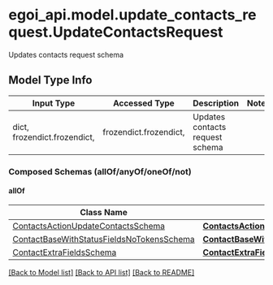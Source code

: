 # egoi_api.model.update_contacts_request.UpdateContactsRequest

Updates contacts request schema

## Model Type Info
Input Type | Accessed Type | Description | Notes
------------ | ------------- | ------------- | -------------
dict, frozendict.frozendict,  | frozendict.frozendict,  | Updates contacts request schema | 

### Composed Schemas (allOf/anyOf/oneOf/not)
#### allOf
Class Name | Input Type | Accessed Type | Description | Notes
------------- | ------------- | ------------- | ------------- | -------------
[ContactsActionUpdateContactsSchema](ContactsActionUpdateContactsSchema.md) | [**ContactsActionUpdateContactsSchema**](ContactsActionUpdateContactsSchema.md) | [**ContactsActionUpdateContactsSchema**](ContactsActionUpdateContactsSchema.md) |  | 
[ContactBaseWithStatusFieldsNoTokensSchema](ContactBaseWithStatusFieldsNoTokensSchema.md) | [**ContactBaseWithStatusFieldsNoTokensSchema**](ContactBaseWithStatusFieldsNoTokensSchema.md) | [**ContactBaseWithStatusFieldsNoTokensSchema**](ContactBaseWithStatusFieldsNoTokensSchema.md) |  | 
[ContactExtraFieldsSchema](ContactExtraFieldsSchema.md) | [**ContactExtraFieldsSchema**](ContactExtraFieldsSchema.md) | [**ContactExtraFieldsSchema**](ContactExtraFieldsSchema.md) |  | 

[[Back to Model list]](../../README.md#documentation-for-models) [[Back to API list]](../../README.md#documentation-for-api-endpoints) [[Back to README]](../../README.md)

